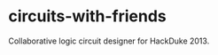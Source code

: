 circuits-with-friends
=====================

Collaborative logic circuit designer for HackDuke 2013.
